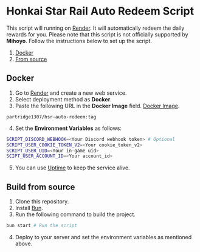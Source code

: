 # Honkai Star Rail Auto Redeem Script

This script will running on [Render](https://render.com). It will automatically redeem the daily rewards for you. Please note that this script is not officially supported by **Mihoyo**. Follow the instructions below to set up the script.


1. [Docker](#%EF%B8%8F-docker)
2. [From source](#%EF%B8%8F-build-from-source)
## Docker
1. Go to [Render](https://render.com) and create a new web service.
2. Select deployment method as **Docker**.
3. Paste the following URL in the **Docker Image** field. [Docker Image](https://hub.docker.com/r/partridge1307/hsr-auto-redeem).
```
partridge1307/hsr-auto-redeem:tag
```
4. Set the **Environment Variables** as follows:
``` bash
SCRIPT_DISCORD_WEBHOOK=<Your Discord webhook token> # Optional
SCRIPT_USER_COOKIE_TOKEN_V2=<Your cookie_token_v2>
SCRIPT_USER_UID=<Your in-game uid>
SCIPT_USER_ACCOUNT_ID=<Your account_id>
```
5. You can use [Uptime](https://uptime.com/) to keep the service alive.

## Build from source
1. Clone this repository.
2. Install [Bun](https://bun.sh/).
3. Run the following command to build the project.
``` bash
bun start # Run the script
```
4. Deploy to your server and set the environment variables as mentioned above.
